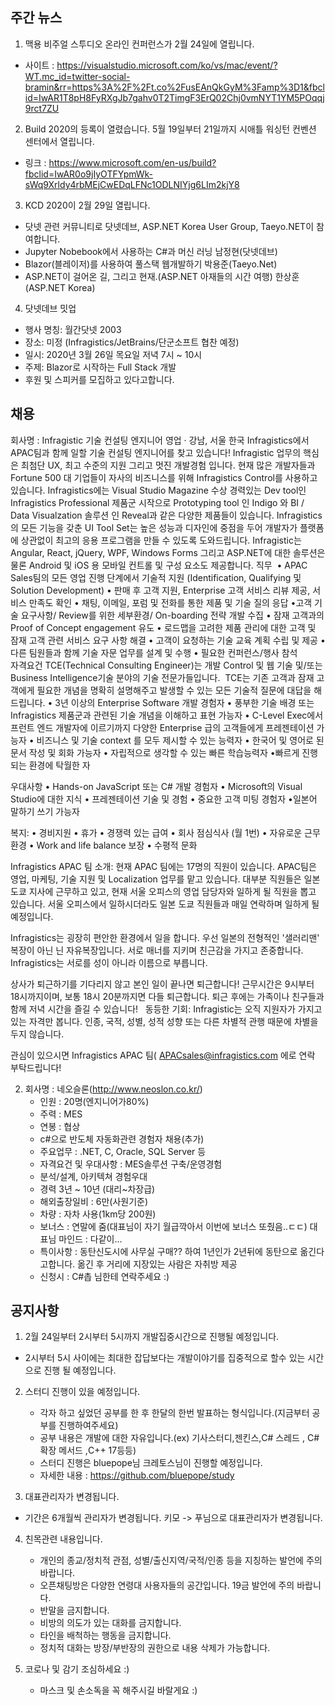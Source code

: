 ## 주간 뉴스 

1. 맥용 비주얼 스투디오 온라인 컨퍼런스가 2월 24일에 열립니다.
 - 사이트 : https://visualstudio.microsoft.com/ko/vs/mac/event/?WT.mc_id=twitter-social-bramin&rr=https%3A%2F%2Ft.co%2FusEAnQkGyM%3Famp%3D1&fbclid=IwAR1T8pH8FyRXgJb7gahv0T2TimgF3ErQ02Chj0vmNYT1YM5POqqj9rct7ZU

2. Build 2020의 등록이 열렸습니다. 5월 19일부터 21일까지 시애틀 워싱턴 컨벤션 센터에서 열립니다.
 - 링크 : https://www.microsoft.com/en-us/build?fbclid=IwAR0o9jIyOTFYpmWk-sWq9Xrldy4rbMEjCwEDqLFNc1ODLNIYjg6LIm2kjY8

3. KCD 2020이 2월 29일 열립니다.
 - 닷넷 관련 커뮤니티로 닷넷데브, ASP.NET Korea User Group, Taeyo.NET이 참여합니다.
 - Jupyter Nobebook에서 사용하는 C#과 머신 러닝 남정현(닷넷데브)
 - Blazor(블레이저)를 사용하여 풀스택 웹개발하기 박용준(Taeyo.Net)
 - ASP.NET이 걸어온 길, 그리고 현재.(ASP.NET 아재들의 시간 여행) 한상훈(ASP.NET Korea)

4. 닷넷데브 밋업
  - 행사 명칭: 월간닷넷 2003
  - 장소: 미정 (Infragistics/JetBrains/단군소프트 협찬 예정)
  - 일시: 2020년 3월 26일 목요일 저녁 7시 ~ 10시
  - 주제: Blazor로 시작하는 Full Stack 개발 
  - 후원 및 스피커를 모집하고 있다고합니다. 

 

## 채용
회사명 : Infragistic
기술 컨설팅 엔지니어
영업 · 강남, 서울 한국
Infragistics에서  APAC팀과 함께 일할 기술 컨설팅 엔지니어를 찾고 있습니다!
Infragistic 업무의 핵심은 최첨단 UX, 최고 수준의 지원 그리고 멋진 개발경험 입니다. 
현재 많은 개발자들과  Fortune 500 대 기업들이 자사의 비즈니스를 위해 Infragistics Control를 사용하고 있습니다.
Infragistics에는 Visual Studio Magazine 수상 경력있는  Dev tool인 Infragistics Professional 제품군 시작으로 Prototyping tool 인  Indigo 와 BI / Data Visualzation 솔루션 인 Reveal과 같은 다양한 제품들이 있습니다.
Infragistics의 모든 기능을 갖춘 UI Tool Set는 높은 성능과  디자인에 중점을 두어 개발자가 플랫폼에 상관없이 최고의 응용 프로그램을 만들 수 있도록 도와드립니다. Infragistic는 Angular, React, jQuery, WPF, Windows Forms 그리고 ASP.NET에 대한 솔루션은 물론 Android 및 iOS 용 모바일 컨트롤 및 구성 요소도 제공합니다. 
직무 
• APAC Sales팀의 모든 영업 진행 단계에서 기술적 지원 (Identification, Qualifying 및 Solution Development)
• 판매 후 고객 지원, Enterprise 고객 서비스 리뷰 제공, 서비스 만족도 확인
• 채팅, 이메일, 포럼 및 전화를 통한 제품 및 기술 질의 응답
•고객 기술 요구사항/ Review를 위한 세부환경/ On-boarding 전략 개발 수집
• 잠재 고객과의 Proof of Concept engagement 유도
• 로드맵을 고려한 제품 관리에 대한 고객 및 잠재 고객 관련 서비스 요구 사항 해결
• 고객이 요청하는 기술 교육 계획 수립 및 제공
• 다른 팀원들과 함께 기술 자문 업무를 설계 및 수행
•  필요한 컨퍼런스/행사 참석  
자격요건
TCE(Technical Consulting Engineer)는 개발 Control 및 웹 기술 및/또는 Business Intelligence기술 분야의 기술 전문가들입니다.  TCE는 기존 고객과 잠재 고객에게 필요한 개념을 명확히 설명해주고 발생할 수 있는 모든 기술적 질문에 대답을 해드립니다.
• 3년 이상의 Enterprise Software 개발 경험자
• 풍부한 기술 배경 또는 Infragistics 제품군과 관련된 기술 개념을 이해하고 표현 가능자
• C-Level Exec에서 프런트 엔드 개발자에 이르기까지 다양한 Enterprise 급의 고객들에게 프레젠테이션 가능자
• 비즈니스 및 기술 context 를 모두 제시할 수 있는 능력자
• 한국어 및 영어로 된 문서 작성 및 회화 가능자
• 자립적으로 생각할 수 있는 빠른 학습능력자
•빠르게 진행되는 환경에 탁월한 자

우대사항
• Hands-on JavaScript 또는 C# 개발 경험자
• Microsoft의 Visual Studio에 대한 지식
• 프레젠테이션 기술 및 경험
• 중요한 고객 미팅  경험자
•일본어 말하기 쓰기 가능자

복지:
• 경비지원
• 휴가
• 경쟁력 있는 급여
• 회사 점심식사 (월 1번)
• 자유로운 근무 환경
• Work and life balance 보장
• 수평적 문화


Infragistics APAC 팀 소개:
현재 APAC 팀에는 17명의 직원이 있습니다. APAC팀은 영업, 마케팅, 기술 지원 및 Localization 업무를 맡고 있습니다. 대부분 직원들은 일본 도쿄 지사에 근무하고 있고, 현재 서울 오피스의  영업 담당자와 일하게 될 직원을 뽑고 있습니다. 서울 오피스에서 일하시더라도 일본 도쿄 직원들과  매일 연락하며 일하게 될 예정입니다.

Infragistics는 굉장히 편안한 환경에서 일을 합니다. 우선 일본의 전형적인 '샐러리맨' 복장이 아닌 닌 자유복장입니다. 서로 매너를 지키며 친근감을 가지고 존중합니다. Infragistics는 서로를 성이 아니라 이름으로 부릅니다.

상사가 퇴근하기를 기다리지 않고 본인 일이 끝나면  퇴근합니다!  근무시간은 9시부터 18시까지이며,  보통 18시 20분까지면 다들 퇴근합니다. 퇴근 후에는 가족이나 친구들과 함께 저녁 시간을 즐길 수 있습니다!
 
동등한 기회:
Infragistic는 오직 지원자가 가지고 있는 자격만 봅니다. 인종, 국적, 성별, 성적 성향 또는 다른 차별적 관행 때문에 차별을 두지 않습니다.

관심이 있으시면
Infragistics APAC 팀( APACsales@infragistics.com 에로 연락 부탁드립니다!

2. 회사명 : 네오슬론(http://www.neoslon.co.kr/)
    - 인원 : 20명(엔지니어가80%)
    - 주력 : MES
    - 연봉 : 협상
    - c#으로 반도체 자동화관련 경험자 채용(추가)
    - 주요업무 : .NET, C, Oracle, SQL Server 등
    - 자격요건 및 우대사항 : MES솔루션 구축/운영경험
    - 분석/설계, 아키텍쳐 경험우대
    - 경력 3년 ~ 10년 (대리~차장급)
    - 해외출장일비 : 6만(사원기준)
    - 차량 : 자차 사용(1km당 200원)
    - 보너스 : 연말에 줌(대표님이 자기 월급깍아서 이번에 보너스 또줬음..ㄷㄷ) 대표님 마인드 : 다같이...
    - 특이사항 : 동탄신도시에 사무실 구매?? 하여 1년인가 2년뒤에 동탄으로 옮긴다고합니다. 옮긴 후 거리에 지장있는 사람은 자취방 제공
    - 신청시 : C#촙 님한테 연락주세요 :)

## 공지사항
1. 2월 24일부터 2시부터 5시까지 개발집중시간으로 진행될 예정입니다.
  - 2시부터 5시 사이에는 최대한 잡답보다는 개발이야기를 집중적으로 할수 있는 시간으로 진행 될 예정입니다.

2. 스터디 진행이 있을 예정입니다. 
   - 각자 하고 싶었던 공부를 한 후 한달의 한번 발표하는 형식입니다.(지금부터 공부를 진행하여주세요)
   - 공부 내용은 개발에 대한 자유입니다.(ex) 기사스터디,젠킨스,C# 스레드 , C# 확장 메서드 ,C++ 17등등)
   - 스터디 진행은 bluepope님 크레토스님이 진행할 예정입니다.
   - 자세한 내용 : https://github.com/bluepope/study

3. 대표관리자가 변경됩니다.
  - 기간은 6개월씩 관리자가 변경됩니다. 키모 -> 푸님으로 대표관리자가 변경됩니다.
 
4. 친목관련 내용입니다.
   - 개인의 종교/정치적 관점, 성별/출신지역/국적/인종 등을 지칭하는 발언에 주의 바랍니다.
   - 오픈채팅방은 다양한 연령대 사용자들의 공간입니다. 19금 발언에 주의 바랍니다.
   - 반말을 금지합니다.
   - 비방의 의도가 있는 대화를 금지합니다.
   - 타인을 배척하는 행동을 금지합니다.
   - 정치적 대화는 방장/부반장의 권한으로 내용 삭제가 가능합니다.
   
5. 코로나 및 감기 조심하세요 :)
   - 마스크 및 손소독을 꼭 해주시길 바랄게요 :)
   
